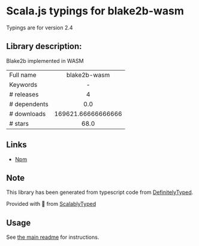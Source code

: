 
# Scala.js typings for blake2b-wasm

Typings are for version 2.4

## Library description:
Blake2b implemented in WASM

|                    |                 |
| ------------------ | :-------------: |
| Full name          | blake2b-wasm |
| Keywords           | - |
| # releases         | 4 |
| # dependents       | 0.0 |
| # downloads        | 169621.66666666666 |
| # stars            | 68.0 |

## Links
- [Npm](https://www.npmjs.com/package/blake2b-wasm)
    


## Note
This library has been generated from typescript code from [DefinitelyTyped](https://definitelytyped.org).

Provided with :purple_heart: from [ScalablyTyped](https://github.com/oyvindberg/ScalablyTyped)

## Usage
See [the main readme](../../readme.md) for instructions.


